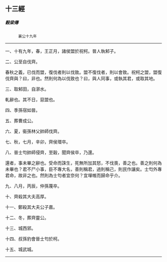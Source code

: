 

## 十三經

##### 穀梁傳
　　　`襄公十九年`

* * *

一、十有九年，春，王正月，諸侯盟於祝柯。晉人執邾子。

二、公至自伐齊。

春秋之義，已伐而盟，復伐者則以伐致。盟不復伐者，則以會致。祝柯之盟，盟復伐齊與？曰，非也。然則何為以伐致也？曰，與人同事，或執其君，或取其地。

三、取邾田，自漷水。

軋辭也。其不日，惡盟也。

四、季孫宿如晉。

五、葬曹成公。

六、夏，衞孫林父帥師伐齊。

七、秋，七月，辛卯，齊侯環卒。

八、晉士匄帥師侵齊，至穀，聞齊侯卒，乃還。

還者，事未畢之辭也。受命而誅生，死無所加其怒，不伐喪，善之也。善之則何為未畢也？君不尸小事，臣不專大名，善則稱君，過則稱己，則民作讓矣。士匄外專君命，故非之也。然則為士匄者宜奈何？宜墠帷而歸命乎介。

九、八月，丙辰，仲孫蔑卒。

十、齊殺其大夫高厚。

十一、鄭殺其大夫公子嘉。

十二、冬，葬齊靈公。

十三、城西郛。

十四、叔孫豹會晉士匄於柯。

十五、城武城。

* * *

